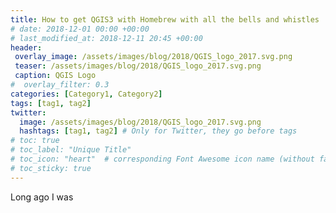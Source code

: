 ```yaml
---
title: How to get QGIS3 with Homebrew with all the bells and whistles 
# date: 2018-12-01 00:00 +00:00
# last_modified_at: 2018-12-11 20:45 +00:00
header: 
 overlay_image: /assets/images/blog/2018/QGIS_logo_2017.svg.png
 teaser: /assets/images/blog/2018/QGIS_logo_2017.svg.png
 caption: QGIS Logo
#  overlay_filter: 0.3
categories: [Category1, Category2]
tags: [tag1, tag2]
twitter: 
  image: /assets/images/blog/2018/QGIS_logo_2017.svg.png
  hashtags: [tag1, tag2] # Only for Twitter, they go before tags
# toc: true
# toc_label: "Unique Title"
# toc_icon: "heart"  # corresponding Font Awesome icon name (without fa prefix)
# toc_sticky: true
---
```


Long ago I was 